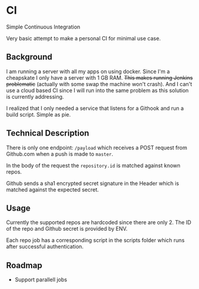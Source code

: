 # CI
Simple Continuous Integration

Very basic attempt to make a personal CI for minimal use case.

## Background

I am running a server with all my apps on using docker. Since I'm a cheapskate I only have a server with 1 GB RAM. ~~This makes running Jenkins problematic~~ (actually with some swap the machine won't crash). And I can't use a cloud based CI since I will run into the same problem as this solution is currently addressing. 

I realized that I only needed a service that listens for a Githook and run a build script. Simple as pie. 

## Technical Description

There is only one endpoint: `/payload` which receives a POST request from Github.com when a push is made to `master`.

In the body of the request the `repository.id` is matched against known repos.

Github sends a sha1 encrypted secret signature in the Header which is matched against the expected secret.

## Usage

Currently the supported repos are hardcoded since there are only 2. The ID of the repo and Github secret is provided by ENV.

Each repo job has a corresponding script in the scripts folder which runs after successful authentication.

## Roadmap

* Support parallell jobs
